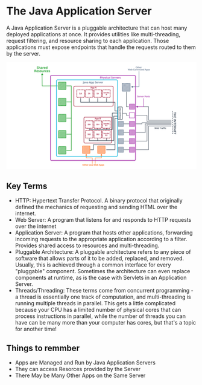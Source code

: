 # The Java Application Server

A Java Application Server is a pluggable architecture that can host many deployed applications at once. It provides utilities like multi-threading, 
request filtering, and resource sharing to each application. Those applications must expose endpoints that handle the requests routed to them by the server.

![Java Application Server](https://github.com/iamAkolab/udacity_javadev_nanodegree/blob/main/part2_spring_boot_basic/lesson2/l1-16-the-java-application-server.jpg)

## Key Terms
* HTTP: Hypertext Transfer Protocol. A binary protocol that originally defined the mechanics of requesting and sending HTML over the internet.
* Web Server: A program that listens for and responds to HTTP requests over the internet
* Application Server: A program that hosts other applications, forwarding incoming requests to the appropriate application according to a filter. Provides shared access to resources and multi-threading.
* Pluggable Architecture: A pluggable architecture refers to any piece of software that allows parts of it to be added, replaced, and removed. Usually, this is achieved through a common interface for every "pluggable" component. Sometimes the architecture can even replace components at runtime, as is the case with Servlets in an Application Server.
* Threads/Threading: These terms come from concurrent programming - a thread is essentially one track of computation, and multi-threading is running multiple threads in parallel. This gets a little complicated because your CPU has a limited number of physical cores that can process instructions in parallel, while the number of threads you can have can be many more than your computer has cores, but that's a topic for another time!

## Things to remmber
* Apps are Managed and Run by Java Application Servers
* They can access Resorces provided by the Server
* There May be Many Other Apps on the Same Server
